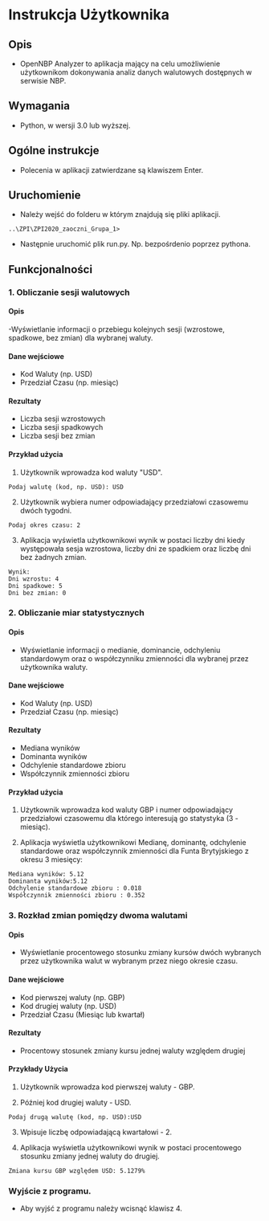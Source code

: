 # Instrukcja Użytkownika

## Opis
- OpenNBP Analyzer to aplikacja mający na celu umożliwienie użytkownikom dokonywania analiz danych walutowych dostępnych w serwisie NBP.

## Wymagania
- Python, w wersji 3.0 lub wyższej.  

## Ogólne instrukcje
- Polecenia w aplikacji zatwierdzane są klawiszem Enter.

## Uruchomienie
- Należy wejść do folderu w którym znajdują się pliki aplikacji.
```
..\ZPI\ZPI2020_zaoczni_Grupa_1>
```  
- Następnie uruchomić plik run.py. Np. bezpośrdenio poprzez pythona.

## Funkcjonalności

### 1. Obliczanie sesji walutowych

#### Opis
-Wyświetlanie informacji o przebiegu kolejnych sesji (wzrostowe, spadkowe, bez zmian) dla wybranej waluty.

#### Dane wejściowe
* Kod Waluty (np. USD)
* Przedział Czasu (np. miesiąc)

#### Rezultaty
* Liczba sesji wzrostowych
* Liczba sesji spadkowych
* Liczba sesji bez zmian

#### Przykład użycia
1. Użytkownik wprowadza kod waluty "USD".
```
Podaj walutę (kod, np. USD): USD
```
2. Użytkownik wybiera numer odpowiadający przedziałowi czasowemu dwóch tygodni.
```
Podaj okres czasu: 2
```
3. Aplikacja wyświetla użytkownikowi wynik w postaci liczby dni kiedy występowała sesja wzrostowa, liczby dni ze spadkiem oraz liczbę dni bez żadnych zmian.
```
Wynik: 
Dni wzrostu: 4
Dni spadkowe: 5
Dni bez zmian: 0
```

### 2. Obliczanie miar statystycznych

#### Opis
- Wyświetlanie informacji o medianie, dominancie, odchyleniu standardowym oraz o współczynniku zmienności dla wybranej przez użytkownika waluty.

#### Dane wejściowe
* Kod Waluty (np. USD)
* Przedział Czasu (np. miesiąc)

#### Rezultaty
* Mediana wyników
* Dominanta wyników
* Odchylenie standardowe zbioru
* Współczynnik zmienności zbioru

#### Przykład użycia
1. Użytkownik wprowadza kod waluty GBP i numer odpowiadający przedziałowi czasowemu dla którego interesują go statystyka (3 - miesiąc).

2. Aplikacja wyświetla użytkownikowi Medianę, dominantę, odchylenie standardowe oraz współczynnik zmienności dla Funta Brytyjskiego z okresu 3 miesięcy:
```
Mediana wyników: 5.12
Dominanta wyników:5.12
Odchylenie standardowe zbioru : 0.018
Współczynnik zmienności zbioru : 0.352
```

### 3. Rozkład zmian pomiędzy dwoma walutami

#### Opis
- Wyświetlanie procentowego stosunku zmiany kursów dwóch wybranych przez użytkownika walut w wybranym przez niego okresie czasu.

#### Dane wejściowe
* Kod pierwszej waluty (np. GBP)
* Kod drugiej waluty (np. USD)
* Przedział Czasu (Miesiąc lub kwartał)

#### Rezultaty
* Procentowy stosunek zmiany kursu jednej waluty względem drugiej

#### Przykłady Użycia
1. Użytkownik wprowadza kod pierwszej waluty - GBP.

2. Później kod drugiej waluty - USD.
```
Podaj drugą walutę (kod, np. USD):USD
```
3. Wpisuje liczbę odpowiadającą kwartałowi - 2.

4. Aplikacja wyświetla użytkownikowi wynik w postaci procentowego stosunku zmiany jednej waluty do drugiej.
```
Zmiana kursu GBP względem USD: 5.1279%
```

### Wyjście z programu.
- Aby wyjść z programu należy wcisnąć klawisz 4.